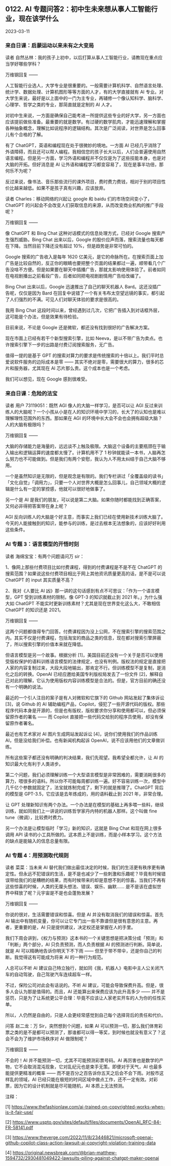 ## 0122. AI 专题问答2：初中生未来想从事人工智能行业，现在该学什么

2023-03-11

### 来自日课：启蒙运动以来未有之大变局

读者 自然丛林：我的孩子上初中，以后打算从事人工智能行业，请教现在重点应当学好哪些学科？

万维钢回复 ——

人工智能行业选人，大学专业是很重要的。一般需要计算机科学、自然语言处理、统计学、数据处理、计算机图形等等方面的人才，有的大学直接就有 AI 专业。对大学生来说，最好是以上面中的一门为主专业，再辅修一个像认知科学、脑科学、心理学、哲学之类的专业，那简直就是定制的 AI 人才。

对初中生来说，一方面是确保自己能考进一所提供这些专业的好大学，另一方面也应该提前做些准备。最重要的就是数学。有过硬的数学肌肉，才能迅速理解和掌握各种抽象概念，理解比如说程序的逻辑结构。其次是广泛阅读，对世界是怎么回事儿有个合格的了解。

有了 ChatGPT，英语和编程现在处于很微妙的境地。一方面 AI 已经几乎消除了外语障碍，而且还可以帮人编程。我相信您的孩子长大以后，人们会普遍使用自然语言编程。但是另一方面，学习外语和编程并不仅仅是为了这些技能本身，也是对大脑的开拓。但好消息是 AI 让外语和编程学习都变容易了，现在是事半功倍，那何乐不为呢？

反过来说，像书法、音乐那些流行的课外项目，费时费力费钱，相对于别的项目性价比越来越低。如果不是孩子真有兴趣，应该放弃。

读者 Charles：移动网络的兴起让 google 和 baidu 们的市场空间变小了，ChatGPT 的兴起会不会改变人们获取信息的来源，从而改变商业机构的推广手段呢？

万维钢回复 ——

像 ChatGPT 和 Bing Chat 这种对话模式的信息处理方式，已经对 Google 搜索产生强烈威胁。Bing Chat 出来以后，Google 的股价应声而落，搜索流量也每天都在下降。当然目前下降还没有超过 10%，但是趋势是非常可怕的。

Google 搜索的广告收入是每年 1620 亿美元，是它的命脉所在。在搜索页面上加广告是比较自然的，反正你的眼睛也要把整个页面的结果都过一遍，顺带看几个广告没啥不方便。但是如果要在聊天中插播广告，那就太影响使用体验了。前者如同在电视剧播出之前看段广告，后者如同把电视剧剧情用广告给改编了。

Bing Chat 出来以后，Google 迅速推出了自己的聊天机器人 Bard。这还没插广告呢，仅仅是因为 Bard 在回复中说错了一个有关韦布太空望远镜的事实，都引起了人们强烈的不满。可见人们对聊天体验的要求是很高的。

我用 Bing Chat 这段时间以来，曾经遇到过几次，它把广告插入到对话框外层，这可能是个办法，但是效果有待检验。

目前来说，不论是 Google 还是微软，都还没有找到很好的广告解决方案。

现在市面上已经有若干个新型搜索引擎，比如 Neeva，是以不带广告为卖点。也许搜索引擎下一步的出路是付费订阅搜索服务，无广告。

值得一提的是基于 GPT 的搜索对算力的要求是传统搜索的十倍以上。我们平时总爱说软件服务的边际成本是零 —— 其实不绝对是零，需要很大的算力，很多的芯片和服务器，尤其现在 AI 芯片那么贵。这个成本也是一个考虑。

我们可以想见，现在 Google 感到很难受。

### 来自日课：危险的法宝

读者 用户 73119051：既然 AGI 像人的大脑一样学习，是否可以让 AGI 反过来训练人的大脑呢？一个小孩从小是在人的知识环境中学习的，长大了的认知也是难以理解理性范围外的东西。那如果在 AGI 的环境中长大会不会也会拥有超级大脑？人的大脑有极限吗？

万维钢回复 ——

大脑的存储能力是海量的，远远谈不上触及极限。大脑这个设备的主要瓶颈在于输入输出和逻辑运算的速度都太慢了。计算机用不了 1 秒钟就能读一本书，人脑再怎么努力也不可能做到。但是我们有两个安慰，我认为人不用太纠结于自己大脑不够用。

一个是虽然知识是无限的，但是观念是有限的。我们专栏讲过「全覆盖级的读书」「文化自觉」「调用力」，只要一个人对世界大概是怎么回事儿，自己领域大概的逻辑是什么有一定的掌控感，他就可以很好地做事了。

另一个是 AI 是我们的朋友，可以说是第二大脑。如果你随时都能找到正确答案，又何必非得把答案带在身上呢？

AGI 反向训练人的大脑是个好主意，而事实上我们已经在使用新技术训练大脑了。今天的人能接触到的知识，能参与的训练，是过去根本无法想象的，应该好好利用这些条件。

### AI 专题 3：语言模型的开悟时刻

读者 海绵宝宝：有两个问题请问万 sir：

1、像网上那些付费项目比如付费课程，得到的付费课程是不是不在 ChatGPT 的搜索范围？如果说这些付费项目相比于网上其他资讯质量更高的话，是不是可以说 ChatGPT 的 input 其实质量不高？

2、我对《人要比 AI 凶》那一讲的这句话感到有点不可思议：「作为一个语言模型，GPT 受到训练素材的限制，像 GPT-3 的知识就截止到 2021 年。」为什么强大如 ChatGPT 不能实时更新训练素材？尤其是现在世界变化这么大，不敢相信 ChatGPT 的知识还是 2021。

万维钢回复 ——

这两个问题都值得专门回答。付费课程因为没上公网，不在搜索引擎的搜索范围之内。其实不仅是付费课程，包括淘宝的商品之类的信息，现在都对搜索引擎屏蔽了，所以搜索引擎的价值本来就在降低。

但语言模型是另一个故事。根据分析 [1]，美国目前还没有一个关于是否可以使用受版权保护的语料训练语言模型的法律规定，也没有判例。版权法的规定是直接把人家的内容复制过来，大段大段地输出，那肯定不行。但训练模型不是复制，是消化之后的转换。OpenAI 已经应邀给美国专利版权局发去了一份文件 [2]，解释自己对此的理解，它认为使用版权内容训练模型是合法的。但是，官方目前的确还没有一个明确的说法。

最近的一个引人注目的案子是有人对微软和它旗下的 Github 网站发起了集体诉讼 [3]，说 Github 的 AI 辅助编程产品，Copilot，侵犯了一些开源代码的版权。那些程序代码本身是开源的，但是也有版权，版权要求你分享和使用都可以，但必须保留原作者的署名 —— 而 Copilot 直接把一些代码交给别的程序员使用，却没有保留原作者署名。

最近也有艺术家对 AI 图片生成网站发起诉讼 [4]，说你们使用我们的作品训练 AI，但是没给我们补偿。也有新闻机构起诉 OpenAI，说不应该用他们的文章做训练。

所有这些案子都还没有明确的判决结果，我们先观望。我希望全都允许，让 AI 的知识最大化有利于人类进步。

第二个问题，我们必须理解训练一个大型语言模型是非常困难的，需要消耗很多的算力，喂很多的语料。所以你不可能每周都训练一遍。好不容易训练一次，模型中几千亿个参数就固定了，法宝就炼制完成了，剩下的就是推理了。ChatGPT 背后的模型是 GPT-3.5，它应该是去年炼成的，用的语料截止到 2021 年，非常合理。

让 GPT 处理新知识有两个办法。一个办法是在模型的基础上再多喂一些料，继续训练，就如同我们上一讲说的训练哲学家丹内特的机器人那样。这个叫做 fine tune（微调），比较费时费力。

另一个办法是让模型临时「学习」新的知识，这就是 Bing Chat 和现在网上很多调用 API 读书的小工具所做的。这本质上不是训练，而是小样本学习。这个方法的缺点是能输入的信息总量有限。

### AI 专题 4：用预测取代规则

读者 菜菜：当未来 AI 替代我们做出最佳决定的时候，我们的生活更有秩序更有确定性。但永远不犯错误的生活，是不是也减少了一些刺激和乐趣呢？毕竟有时候错误带给我们的是糟糕的结果，而有时候带来的却是意想不到的惊喜。当我们不再有这些惊喜的时候，人类的无厘头想法、错误、娱乐、幽默…… 是不是该在虚拟世界中释放了呢？元宇宙是不是也会蓬勃发展？

万维钢回复 ——

你说的很对，生活需要错误和惊喜。但是 AI 并没有取消我们的错误和惊喜。首先 AI 输出中有随机变量，你可以让它专门出一些不靠谱但是很有意思的主意。再者，更重要的是，AI 只是提供建议，决定权还是掌握在人的手里。

我们下周会讲到，《权力与预测》这本书的一个关键思想是把决策分成「预测」和「判断」两个部分，AI 只负责预测，而人负责根据 AI 的预测进行判断。简单说，就是 AI 可以精确地告诉你明天下不下雨 —— 但至于带不带伞，还是你自己的判断。我觉得这有可能成为将来 AI 的一种行为规范。

人总可以不听 AI 建议自己特立独行，就如同《我，机器人》电影中主人公关闭汽车的自动驾驶，自己驾驶汽车连续超车一样。

不过，保险公司对此会有话说的。不听 AI 建议，可能会导致保费升高。但是，很多人会认为那是值得的。而且，AI 还能算出来保费应该为此升高多少 —— 并不是惩罚，只是为了让系统更公平合理：毕竟不应该让人家老实开车的人为你的任性买单。

所以，人仍然是自由的，只是人会更经常感觉到自己每个选择背后的责任和代价。

问答 赵二龙：万 Sir，突然想到个问题，如果 AI 可以预测一切，那么我们体育彩票之类的是不是都可以预测了，那谁都可以得一等奖，到时候也就没有意义了？这会不会为了维护市场秩序对 AI 做限制呢？

万维钢回复 ——

不会的！AI 并不能预测一切，尤其不可能预测彩票号码。AI 再厉害也是数学的产物，它不会取消混沌现象，它对乱纪元也是束手无策。即便对于天气，AI 也最多能提供更精准的概率 —— 而不是百分之百告诉你五天之后会不会下雨。对股市这样乱的领域，AI 已经只能在极短的时间区域中做点工作，还不一定有效。对彩票，因为它的设计机制就是尽可能随机，AI 本质上无法预测。

注释：

[1] https://www.thefashionlaw.com/ai-trained-on-copyrighted-works-when-is-it-fair-use/

[2] https://www.uspto.gov/sites/default/files/documents/OpenAI_RFC-84-FR-58141.pdf

[3] https://www.theverge.com/2022/11/8/23446821/microsoft-openai-github-copilot-class-action-lawsuit-ai-copyright-violation-training-data

[4] https://original.newsbreak.com/@brian-matthew-1594732/2930481049422-lawsuits-piling-against-chatgpt-maker-openai